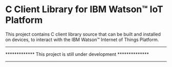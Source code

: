 # C Client Library for IBM Watson™ IoT Platform

This project contains C client library source that can be built and installed on devices,
to interact with  the IBM Watson™ Internet of Things Platform.

*********************************************************************
*************  This project is still under development **************
*********************************************************************
